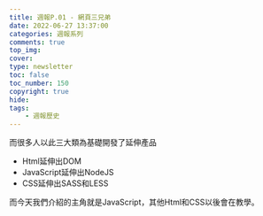 ```yaml
---
title: 週報P.01 - 網頁三兄弟
date: 2022-06-27 13:37:00
categories: 週報系列
comments: true
top_img: 
cover:
type: newsletter
toc: false
toc_number: 150
copyright: true
hide: 
tags: 
    - 週報歷史
---
```

而很多人以此三大類為基礎開發了延伸產品
* Html延伸出DOM
* JavaScript延伸出NodeJS
* CSS延伸出SASS和LESS

而今天我們介紹的主角就是JavaScript，其他Html和CSS以後會在教學。
